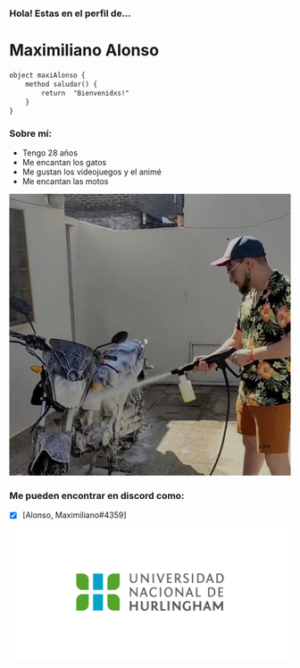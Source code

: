 ### Hola! Estas en el perfil de...
# Maximiliano Alonso

```
object maxiAlonso { 
    method saludar() { 
        return  "Bienvenidxs!" 
    }
}
```

### Sobre mí:

- Tengo 28 años
- Me encantan los gatos
- Me gustan los videojuegos y el animé
- Me encantan las motos

![Foto](./assets/foto.png)

### Me pueden encontrar en discord como:
- [x] [Alonso, Maximiliano#4359]

![Logo UNAHUR](./assets/UNAHUR.png)



